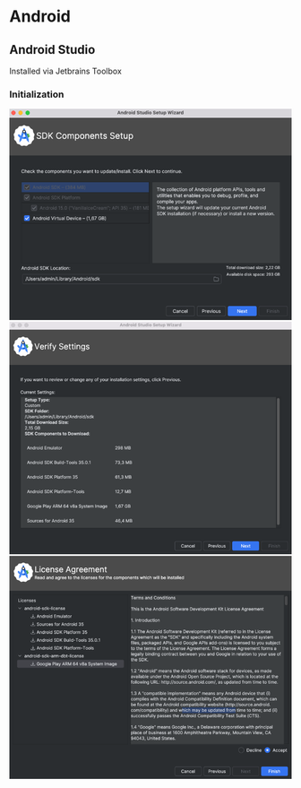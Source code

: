 # Android

## Android Studio

Installed via Jetbrains Toolbox

### Initialization

![sdk_setup_location.png](images/sdk_setup_location.png)
![downloaded_sdk_components.png](images/downloaded_sdk_components.png)
![license_agreement.png](images/license_agreement.png)
